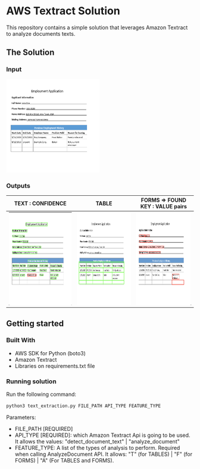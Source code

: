 # AWS Textract Solution
This repository contains a simple solution that leverages Amazon Textract to analyze documents texts.

## The Solution
### Input
<img src="Images/original_image.png" width="250" height="250"/>

### Outputs
TEXT : CONFIDENCE                                                |TABLE                                                                   |FORMS => FOUND KEY : VALUE pairs                                        |
:---------------------------------------------------------------:|:----------------------------------------------------------------------:|:----------------------------------------------------------------------:|
<img src="Images/detect_text.png" width="250" height="250"/>     |<img src="Images/analyze_document_table.png" width="250" height="250"/> |<img src="Images/analyze_document_forms.png" width="250" height="250"/> |

## Getting started
### Built With
* AWS SDK for Python (boto3)
* Amazon Textract
* Libraries on requirements.txt file

### Running solution
Run the following command: 
```bash
python3 text_extraction.py FILE_PATH API_TYPE FEATURE_TYPE
```
Parameters:
* FILE_PATH [REQUIRED]
* API_TYPE [REQUIRED]: which Amazon Textract Api is going to be used. It allows the values: "detect_document_text" | "analyze_document"
* FEATURE_TYPE: A list of the types of analysis to perform. Required when calling AnalyzeDocument API. It allows: "T" (for TABLES) | "F" (for FORMS) | "A" (For TABLES and FORMS).
